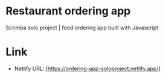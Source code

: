 # Restaurant ordering app
Scrimba solo project | food ordering app built with Javascript
# Link
* Netlify URL: [https://ordering-app-soloproject.netlify.app/]
 
